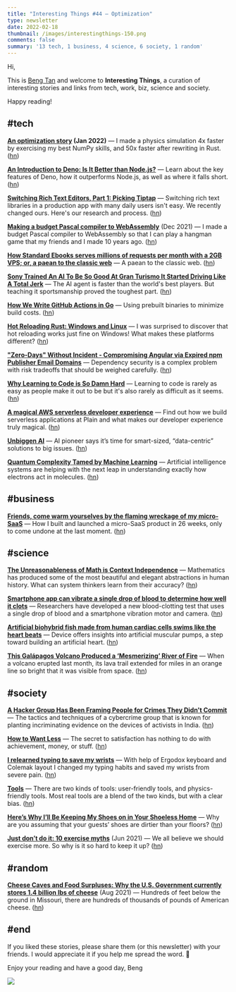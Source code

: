 ```yaml
---
title: "Interesting Things #44 — Optimization"
type: newsletter
date: 2022-02-18
thumbnail: /images/interestingthings-150.png
comments: false
summary: '13 tech, 1 business, 4 science, 6 society, 1 random'
---
```


Hi,

This is [Beng Tan](https://bengtan.com/about/) and welcome to **Interesting Things**, a curation of interesting stories and links from tech, work, biz, science and society.

Happy reading!


## #tech

**[An optimization story](https://tinkering.xyz/fmo-optimization-story/?utm_source=bengtan.com/interesting-things/044) (Jan 2022)** — I made  a physics simulation 4x faster by exercising my best NumPy skills, and 50x faster after rewriting in Rust. ([hn](https://news.ycombinator.com/item?id=30301324))

**[An Introduction to Deno: Is It Better than Node.js?](https://blog.appsignal.com/2022/02/09/an-introduction-to-deno-is-it-better-than-nodejs.html?utm_source=bengtan.com/interesting-things/044)** — Learn about the key features of Deno, how it outperforms Node.js, as well as where it falls short. ([hn](https://news.ycombinator.com/item?id=30307409))

**[Switching Rich Text Editors, Part 1: Picking Tiptap](https://www.ashbyhq.com/blog/company/tiptap-part-1?utm_source=bengtan.com/interesting-things/044)** — Switching rich text libraries in a production app with many daily users isn't easy. We recently changed ours. Here's our research and process. ([hn](https://news.ycombinator.com/item?id=30299800))

**[Making a budget Pascal compiler to WebAssembly](https://faizilham.github.io/making-budget-pascal-compiler?utm_source=bengtan.com/interesting-things/044)** (Dec 2021) — I made a budget Pascal compiler to WebAssembly so that I can play a hangman game that my friends and I made 10 years ago. ([hn](https://news.ycombinator.com/item?id=30298818))

**[How Standard Ebooks serves millions of requests per month with a 2GB VPS; or, a paean to the classic web](https://alexcabal.com/posts/standard-ebooks-and-classic-web-tech?utm_source=bengtan.com/interesting-things/044)** — A paean to the classic web. ([hn](https://news.ycombinator.com/item?id=30302819))

**[Sony Trained An AI To Be So Good At Gran Turismo It Started Driving Like A Total Jerk](https://jalopnik.com/sony-trained-an-ai-to-be-so-good-at-gran-turismo-it-sta-1848516258?utm_source=bengtan.com/interesting-things/044)** — The AI agent is faster than the world's best players. But teaching it sportsmanship proved the toughest part. ([hn](https://news.ycombinator.com/item?id=30302368))

**[How We Write GitHub Actions in Go](https://full-stack.blend.com/how-we-write-github-actions-in-go.html?utm_source=bengtan.com/interesting-things/044)** — Using prebuilt binaries to minimize build costs. ([hn](https://news.ycombinator.com/item?id=30247675))

**[Hot Reloading Rust: Windows and Linux](https://johnaustin.io/articles/2022/hot-reloading-rust?utm_source=bengtan.com/interesting-things/044)** — I was surprised to discover that hot reloading works just fine on Windows! What makes these platforms different? ([hn](https://news.ycombinator.com/item?id=30301049))

**["Zero-Days" Without Incident - Compromising Angular via Expired npm Publisher Email Domains](https://thehackerblog.com/zero-days-without-incident-compromising-angular-via-expired-npm-publisher-email-domains-7kZplW4x/?utm_source=bengtan.com/interesting-things/044)** — Dependency security is a complex problem with risk tradeoffs that should be weighed carefully. ([hn](https://news.ycombinator.com/item?id=30302913))

**[Why Learning to Code is So Damn Hard](https://www.thinkful.com/blog/why-learning-to-code-is-so-damn-hard/?utm_source=bengtan.com/interesting-things/044)** — Learning to code is rarely as easy as people make it out to be but it's also rarely as difficult as it seems. ([hn](https://news.ycombinator.com/item?id=30311963))

**[A magical AWS serverless developer experience](https://journal.plain.com/posts/2022-02-08-a-magical-aws-serverless-developer-experience/?utm_source=bengtan.com/interesting-things/044)** — Find out how we build serverless applications at Plain and what makes our developer experience truly magical. ([hn](https://news.ycombinator.com/item?id=30302238))

**[Unbiggen AI](https://spectrum.ieee.org/andrew-ng-data-centric-ai?utm_source=bengtan.com/interesting-things/044)** — AI pioneer says it’s time for smart-sized, “data-centric” solutions to big issues. ([hn](https://news.ycombinator.com/item?id=30278187))

**[Quantum Complexity Tamed by Machine Learning](https://www.quantamagazine.org/quantum-complexity-tamed-by-machine-learning-20220207/?utm_source=bengtan.com/interesting-things/044)** — Artificial intelligence systems are helping with the next leap in understanding exactly how electrons act in molecules. ([hn](https://news.ycombinator.com/item?id=30329110))


## #business

**[Friends, come warm yourselves by the flaming wreckage of my micro-SaaS](https://www.indiehackers.com/post/friends-come-warm-yourselves-by-the-flaming-wreckage-of-my-micro-saas-93d393b07f?utm_source=bengtan.com/interesting-things/044)** — How I built and launched a micro-SaaS product in 26 weeks, only to come undone at the last moment. ([hn](https://news.ycombinator.com/item?id=30310990))


## #science

**[The Unreasonableness of Math is Context Independence](https://bellmar.medium.com/the-unreasonableness-of-math-is-context-independence-6826fd5f3515?utm_source=bengtan.com/interesting-things/044)** — Mathematics has produced some of the most beautiful and elegant abstractions in human history. What can system thinkers learn from their accuracy? ([hn](https://news.ycombinator.com/item?id=30310383))

**[Smartphone app can vibrate a single drop of blood to determine how well it clots](https://www.washington.edu/news/2022/02/11/smartphone-app-vibrate-single-drop-of-blood-determine-how-well-clots/?utm_source=bengtan.com/interesting-things/044)** — Researchers have developed a new blood-clotting test that uses a single drop of blood and a smartphone vibration motor and camera. ([hn](https://news.ycombinator.com/item?id=30301204))

**[Artificial biohybrid fish made from human cardiac cells swims like the heart beats](https://www.seas.harvard.edu/news/2022/02/biohybrid-fish-made-human-cardiac-cells-swims-heart-beats?utm_source=bengtan.com/interesting-things/044)** — Device offers insights into artificial muscular pumps, a step toward building an artificial heart. ([hn](https://news.ycombinator.com/item?id=30299775))

**[This Galápagos Volcano Produced a ‘Mesmerizing’ River of Fire](https://www.nytimes.com/2022/02/09/science/volcano-lava-eruption-pictures.html?utm_source=bengtan.com/interesting-things/044)** — When a volcano erupted last month, its lava trail extended for miles in an orange line so bright that it was visible from space. ([hn](https://news.ycombinator.com/item?id=30307545))


## #society

**[A Hacker Group Has Been Framing People for Crimes They Didn't Commit](https://gizmodo.com/a-hacker-group-has-been-framing-people-for-crimes-they-1848522497?utm_source=bengtan.com/interesting-things/044)** — The tactics and techniques of a cybercrime group that is known for planting incriminating evidence on the devices of activists in India. ([hn](https://news.ycombinator.com/item?id=30309288))

**[How to Want Less](https://www.theatlantic.com/magazine/archive/2022/03/why-we-are-never-satisfied-happiness/621304/?utm_source=bengtan.com/interesting-things/044)** — The secret to satisfaction has nothing to do with achievement, money, or stuff. ([hn](https://news.ycombinator.com/item?id=30298303))

**[I relearned typing to save my wrists](https://www.notonlycode.org/relearned-typing/?utm_source=bengtan.com/interesting-things/044)** — With help of Ergodox keyboard and Colemak layout I changed my typing habits and saved my wrists from severe pain. ([hn](https://news.ycombinator.com/item?id=30233383))

**[Tools](https://www.ribbonfarm.com/2022/02/10/tools/?utm_source=bengtan.com/interesting-things/044)** — There are two kinds of tools: user-friendly tools, and physics-friendly tools. Most real tools are a blend of the two kinds, but with a clear bias. ([hn](https://news.ycombinator.com/item?id=30321461))

**[Here’s Why I’ll Be Keeping My Shoes on in Your Shoeless Home](https://archive.is/ORCCO?utm_source=bengtan.com/interesting-things/044)** — Why are you assuming that your guests’ shoes are dirtier than your floors? ([hn](https://news.ycombinator.com/item?id=30292943))

**[Just don’t do it: 10 exercise myths](https://www.theguardian.com/lifeandstyle/2021/jun/06/just-dont-do-it-10-exercise-myths?utm_source=bengtan.com/interesting-things/044)** (Jun 2021) — We all believe we should exercise more. So why is it so hard to keep it up? ([hn](https://news.ycombinator.com/item?id=30307262))


## #random

**[Cheese Caves and Food Surpluses: Why the U.S. Government currently stores 1.4 billion lbs of cheese](https://blog.farmlinkproject.org/stories-and-features/cheese-caves-and-food-surpluses-why-the-u-s-government-currently-stores-1-4-billion-lbs-of-cheese?utm_source=bengtan.com/interesting-things/044)** (Aug 2021) — Hundreds of feet below the ground in Missouri, there are hundreds of thousands of pounds of American cheese. ([hn](https://news.ycombinator.com/item?id=30310102))


## #end

If you liked these stories, please share them (or this newsletter) with your friends. I would appreciate it if you help me spread the word. 🙏

Enjoy your reading and have a good day,
Beng

![](https://bengtan.com/images/portrait-40.png)

